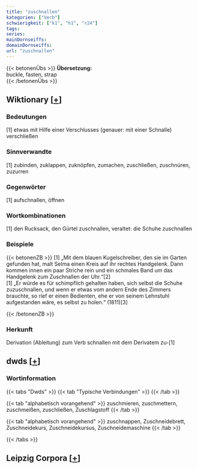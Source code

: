 ```yaml
---
title: "zuschnallen"
kategorien: ["Verb"]
schwierigkeit: ["k1", "h1", "r24"]
tags:
series:
mainDornseiffs:
domainDornseiffs:
url: "zuschnallen"
---
```


{{< betonenÜbs >}}
**Übersetzung:**  
buckle, fasten, strap  
{{< /betonenÜbs >}}

## Wiktionary [[+](https://de.wiktionary.org/wiki/zuschnallen)]

### Bedeutungen
[1] etwas mit Hilfe einer Verschlusses (genauer: mit einer Schnalle) verschließen  

### Sinnverwandte
[1] zubinden, zuklappen, zuknöpfen, zumachen, zuschließen, zuschnüren, zuzurren  

### Gegenwörter
[1] aufschnallen, öffnen  

### Wortkombinationen
[1] den Rucksack, den Gürtel zuschnallen, veraltet: die Schuhe zuschnallen  

### Beispiele
{{< betonenZB >}}
[1] „Mit dem blauen Kugelschreiber, den sie im Garten gefunden hat, malt Selma einen Kreis auf ihr rechtes Handgelenk. Dann kommen innen ein paar Striche rein und ein schmales Band um das Handgelenk zum Zuschnallen der Uhr.“[2]  
[1] „Er würde es für schimpflich gehalten haben, sich selbst die Schuhe zuzuschnallen, und wenn er etwas vom andern Ende des Zimmers brauchte, so rief er einen Bedienten, ehe er von seinem Lehnstuhl aufgestanden wäre, es selbst zu holen.“ (1811)[3]  

{{< /betonenZB >}}
### Herkunft
Derivation (Ableitung) zum Verb schnallen mit dem Derivatem zu-[1]  



## dwds [[+](https://www.dwds.de/wb/zuschnallen)]

### Wortinformation
{{< tabs "Dwds" >}}
{{< tab "Typische Verbindungen" >}}
{{< /tab >}}

{{< tab "alphabetisch vorangehend" >}}
zuschmieren, zuschmettern, zuschmeißen, zuschließen, Zuschlagstoff
{{< /tab >}}

{{< tab "alphabetisch vorangehend" >}}
zuschnappen, Zuschneidebrett, Zuschneidekurs, Zuschneidekursus, Zuschneidemaschine
{{< /tab >}}

{{< /tabs >}}

## Leipzig Corpora [[+](https://corpora.uni-leipzig.de/en/res?word=zuschnallen&corpusId=deu_newscrawl-public_2018)]

